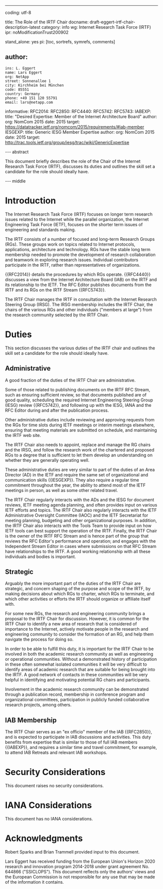 ---
coding: utf-8

title: The Role of the IRTF Chair
docname: draft-eggert-irtf-chair-description-latest
category: info
wg: Internet Research Task Force (IRTF)
ipr: noModificationTrust200902

stand_alone: yes
pi: [toc, sortrefs, symrefs, comments]

author:
  -
    ins: L. Eggert
    name: Lars Eggert
    org: NetApp
    street: Sonnenallee 1
    city: Kirchheim bei München
    code: 85551
    country: Germany
    phone: +49 151 120 55791
    email: lars@netapp.com


informative:
    RFC2014:
    RFC2850:
    RFC4440:
    RFC5742:
    RFC5743:
    IABEXP:
        title: "Desired Expertise: Member of the Internet Architecture Board"
        author:
            org: NomCom 2015
        date: 2015
        target: https://datatracker.ietf.org/nomcom/2015/requirements/#iab-member
    IESGEXP:
        title: Generic IESG Member Expertise
        author:
            org: NomCom 2015
        date: 2015
        target: http://trac.tools.ietf.org/group/iesg/trac/wiki/GenericExpertise


--- abstract

This document briefly describes the role of the Chair of the Internet Research
Task Force (IRTF), discusses its duties and outlines the skill set a candidate
for the role should ideally have.

--- middle

# Introduction

The Internet Research Task Force (IRTF) focuses on longer term research issues
related to the Internet while the parallel organization, the Internet
Engineering Task Force (IETF), focuses on the shorter term issues of engineering
and standards making.

The IRTF consists of a number of focused and long-term Research Groups (RGs).
These groups work on topics related to Internet protocols, applications,
architecture and technology. RGs have the stable long term membership needed to
promote the development of research collaboration and teamwork in exploring
research issues. Individual contributors participate in the IRTF, rather than
representatives of organizations.

{{RFC2014}} details the procedures by which RGs operate. {{RFC4440}} discusses a
view from the Internet Architecture Board (IAB) on the IRTF and its relationship
to the IETF. The RFC Editor publishes documents from the IRTF and its RGs on the
IRTF Stream {{RFC5743}}.

The IRTF Chair manages the IRTF in consultation with the Internet Research
Steering Group (IRSG). The IRSG membership includes the IRTF Chair, the chairs
of the various RGs and other individuals ("members at large") from the research
community selected by the IRTF Chair.


# Duties

This section discusses the various duties of the IRTF chair and outlines the
skill set a candidate for the role should ideally have.


## Administrative

A good fraction of the duties of the IRTF Chair are administrative.

Some of those related to publishing documents on the IRTF RFC Stream, such as
ensuring sufficient review, so that documents published are of good quality,
scheduling the required Internet Engineering Steering Group (IESG) review
{{RFC5742}}, and following up with the IESG, IANA and the RFC Editor during and
after the publication process.

Other administrative duties include reviewing and approving requests from the
RGs for time slots during IETF meetings or interim meetings elsewhere, ensuring
that meeting materials are submitted on schedule, and maintaining the IRTF web
site.

The IRTF Chair also needs to appoint, replace and manage the RG chairs and the
IRSG, and follow the research work of the chartered and proposed RGs to a degree
that is sufficient to let them develop an understanding on whether they are
generally operating well.

These administrative duties are very similar to part of the duties of an Area
Director (AD) in the IETF and require the same set of organizational and
communication skills {{IESGEXP}}. They also require a regular time commitment
throughout the year, the ability to attend most of the IETF meetings in person,
as well as some other related travel.

The IRTF Chair regularly interacts with the ADs and the IESG for document
reviews, IETF meeting agenda planning, and often provides input on various IETF
efforts and topics. The IRTF Chair also regularly interacts with the IETF
Administrative Oversight Committee (IAOC) and the IETF Secretariat for meeting
planning, budgeting and other organizational purposes. In addition, the IRTF
Chair also interacts with the Tools Team to provide input on how IETF tools can
best support the operation of the IRTF. Finally, the IRTF Chair is the owner of
the IRTF RFC Stream and is hence part of the group that reviews the RFC Editor's
performance and operation; and engages with the Independent Stream Editor in
cases where submissions on that RFC Stream have relationships to the IRTF. A
good working relationship with all these individuals and bodies is important.


## Strategic

Arguably the more important part of the duties of the IRTF Chair are strategic,
and concern shaping of the purpose and scope of the IRTF, by making decisions
about which RGs to charter, which RGs to terminate, and which other activities
or efforts the IRTF should organize or affiliate itself with.

For some new RGs, the research and engineering community brings a proposal to
the IRTF Chair for discussion. However, it is common for the IRTF Chair to
identify a new area of research that is considered of importance to the
Internet, actively motivate people in the research and engineering community to
consider the formation of an RG, and help them navigate the process for doing
so.

In order to be able to fulfill this duty, it is important for the IRTF Chair to
be involved in both the academic research community as well as engineering or
operational communities. Without a demonstrated history of participation in
these often somewhat isolated communities it will be very difficult to identify
areas of academic research that are suitable for being brought into the IRTF. A
good network of contacts in these communities will be very helpful in
identifying and motivating potential RG chairs and participants.

Involvement in the academic research community can be demonstrated through a
publication record, membership in conference program and organizational
committees, participation in publicly funded collaborative research projects,
among others.


## IAB Membership

The IRTF Chair serves as an "ex officio" member of the IAB {{RFC2850}}, and is
expected to participate in IAB discussions and activities. This duty benefits
from expertise that is similar to those of full IAB members {{IABEXP}}, and
requires a similar time and travel commitment, for example, to attend IAB
Retreats and relevant IAB workshops.


# Security Considerations

This document raises no security considerations.


# IANA Considerations

This document has no IANA considerations.


# Acknowledgments

Robert Sparks and Brian Trammell provided input to this document.

Lars Eggert has received funding from the European Union's Horizon 2020 research
and innovation program 2014-2018 under grant agreement No. 644866 ("SSICLOPS").
This document reflects only the authors' views and the European Commission is
not responsible for any use that may be made of the information it contains.
